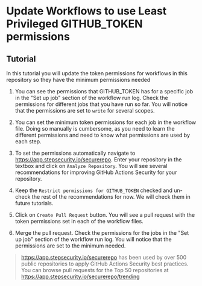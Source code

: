 # Update Workflows to use Least Privileged GITHUB_TOKEN permissions

## Tutorial

In this tutorial you will update the token permissions for workflows in this repository so they have the minimum permissions needed

1. You can see the permissions that GITHUB_TOKEN has for a specific job in the "Set up job" section of the workflow run log. Check the permissions for different jobs that you have run so far. You will notice that the permissions are set to `write` for several scopes.

2. You can set the minimum token permissions for each job in the workflow file. Doing so manually is cumbersome, as you need to learn the different permissions and need to know what permissions are used by each step.

3. To set the permissions automatically navigate to https://app.stepsecurity.io/securerepo. Enter your repository in the textbox and click on `Analyze Repository`. You will see several recommendations for improving GitHub Actions Security for your repository.

4. Keep the `Restrict permissions for GITHUB_TOKEN` checked and un-check the rest of the recommendations for now. We will check them in future tutorials.

5. Click on `Create Pull Request` button. You will see a pull request with the token permissions set in each of the workflow files.

6. Merge the pull request. Check the permissions for the jobs in the "Set up job" section of the workflow run log. You will notice that the permissions are set to the minimum needed.

> https://app.stepsecurity.io/securerepo has been used by over 500 public repositories to apply GitHub Actions Security best practices. You can browse pull requests for the Top 50 repositories at https://app.stepsecurity.io/securerepo/trending
